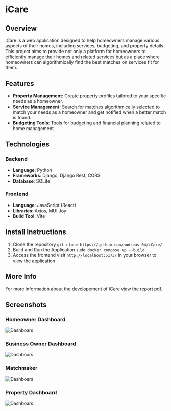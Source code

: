 # iCare

## Overview

iCare is a web application designed to help homeowners manage various aspects of their homes, including services, budgeting, and property details. This project aims to provide not only a platform for homeowners to efficiently manage their homes and related services but as a place where homeowners can algorithmically find the best matches on services fit for them.

## Features

- **Property Management**: Create property profiles tailored to your specific needs as a homeowner.
- **Service Management**: Search for matches algorithmically selected to match your needs as a homeowner and get notified when a better match is found.
- **Budgeting Tools**: Tools for budgeting and financial planning related to home management.


## Technologies

### Backend

- **Language**: Python
- **Frameworks**: Django, Django Rest, CORS
- **Database**: SQLite

### Frontend

- **Language**: JavaScript (React)
- **Libraries**: Axios, MUI Joy
- **Build Tool**: Vite

## Install Instructions 
  1. Clone the repository 
    `git clone https://github.com/andreas-04/iCare/`
  2. Build and Run the Application
     `sudo docker compose up --build`
  3. Access the frontend
     visit `http://localhost:5173/` in your browser to view the application
## More Info
For more information about the developement of iCare view the report pdf.
## Screenshots

### Homeowner Dashboard
![Dashboars](https://github.com/andreas-04/iCare/aboutPics/main/dash.png?raw=true)

### Business Owner Dashboard
![Dashboars](https://github.com/andreas-04/iCare/aboutPics/main/bDash.png?raw=true)

### Matchmaker
![Dashboars](https://github.com/andreas-04/iCare/aboutPics/main/matchmaker.png?raw=true)

### Property Dashboard
![Dashboars](https://github.com/andreas-04/iCare/aboutPics/main/properties.png?raw=true)
